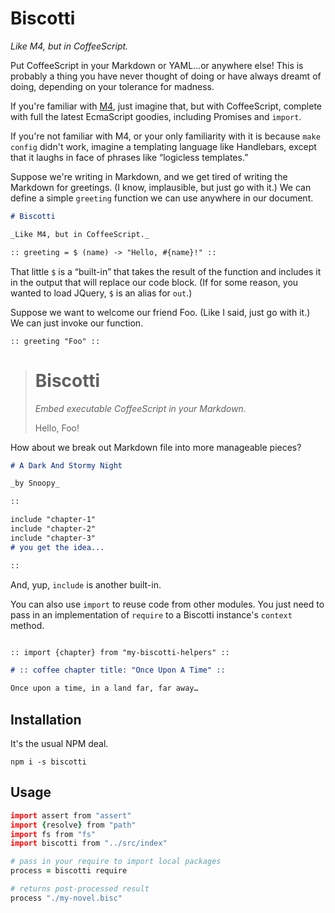 # Biscotti

_Like M4, but in CoffeeScript._

Put CoffeeScript in your Markdown or YAML…or anywhere else! This is probably a thing you have never thought of doing or have always dreamt of doing, depending on your tolerance for madness.

If you're familiar with [M4](https://www.gnu.org/software/m4/manual/m4.html), just imagine that, but with CoffeeScript, complete with full the latest EcmaScript goodies, including Promises and `import`.

If you're not familiar with M4, or your only familiarity with it is because `make config` didn't work, imagine a templating language like Handlebars, except that it laughs in face of phrases like “logicless templates.”

Suppose we're writing in Markdown, and we get tired of writing the Markdown for greetings. (I know, implausible, but just go with it.) We can define a simple `greeting` function we can use anywhere in our document.

```markdown
# Biscotti

_Like M4, but in CoffeeScript._

:: greeting = $ (name) -> "Hello, #{name}!" ::

```

That little `$` is a “built-in” that takes the result of the function and includes it in the output that will replace our code block. (If for some reason, you wanted to load JQuery, `$` is an alias for `out`.)

Suppose we want to welcome our friend Foo. (Like I said, just go with it.) We can just invoke our function.

```
:: greeting "Foo" ::
```

> # Biscotti
>
> _Embed executable CoffeeScript in your Markdown._
>
>
> Hello, Foo!

How about we break out Markdown file into more manageable pieces?

```markdown
# A Dark And Stormy Night

_by Snoopy_

::

include "chapter-1"
include "chapter-2"
include "chapter-3"
# you get the idea...

::

```

And, yup, `include` is another built-in.

You can also use `import` to reuse code from other modules. You just need to pass in an implementation of `require` to a Biscotti instance's `context` method.

```markdown

:: import {chapter} from "my-biscotti-helpers" ::

# :: coffee chapter title: "Once Upon A Time" ::

Once upon a time, in a land far, far away…
```

## Installation

It's the usual NPM deal.

`npm i -s biscotti`

## Usage

```coffee
import assert from "assert"
import {resolve} from "path"
import fs from "fs"
import biscotti from "../src/index"

# pass in your require to import local packages
process = biscotti require

# returns post-processed result
process "./my-novel.bisc"
```
